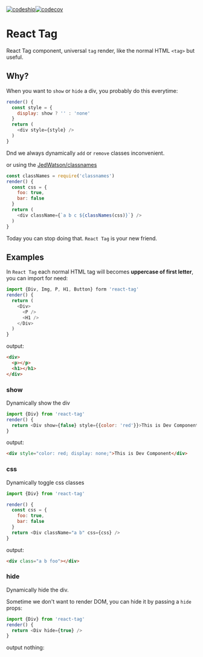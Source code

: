 [![codeship](https://img.shields.io/codeship/81f99f30-e154-0133-bdc7-0625a2f269b3/master.svg)](https://codeship.com/projects/145321)[![codecov](https://img.shields.io/codecov/c/github/rwu823/react-tag/master.svg)](https://codecov.io/github/rwu823/react-tag)

# React Tag

React Tag component, universal `tag` render, like the normal HTML `<tag>` but useful.

## Why?

When you want to `show` or `hide` a div, you probably do this everytime:

```js
render() {
  const style = {
    display: show ? '' : 'none'
  }
  return (
    <div style={style} />
  )
}
```

Dnd we always dynamically `add` or `remove` classes inconvenient.

or using the [JedWatson/classnames](https://github.com/JedWatson/classnames)

```js
const classNames = require('classnames')
render() {
  const css = {
	foo: true,
	bar: false    
  }
  return (
    <div className={`a b c ${classNames(css)}`} />
  )
}
```

Today you can stop doing that. `React Tag` is your new friend.

## Examples
In `React Tag` each normal HTML tag will becomes **uppercase of first letter**, you can import for need:
```js
import {Div, Img, P, H1, Button} form 'react-tag'
render() {
  return (
    <Div>
      <P />
      <H1 />
    </Div>
  )
}
```

output:
```html
<div>
  <p></p>
  <h1></h1>
</div>
```

### show
Dynamically show the div
```js
import {Div} from 'react-tag'
render() {
  return <Div show={false} style={{color: 'red'}}>This is Dev Component</Div>
}
```

output:
```html
<div style="color: red; display: none;">This is Dev Component</div>
```

### css

Dynamically toggle css classes
```js
import {Div} from 'react-tag'

render() {
  const css = {
    foo: true,
    bar: false
  }
  return <Div className="a b" css={css} />
}
```

output:
```html
<div class="a b foo"></div>
```

### hide

Dynamically hide the div.

Sometime we don't want to render DOM, you can hide it by passing a `hide` props:

```js
import {Div} from 'react-tag'
render() {
  return <Div hide={true} />
}
```

output nothing:

```html

```
